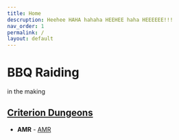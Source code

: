 ```yaml
---
title: Home
descruption: Heehee HAHA hahaha HEEHEE haha HEEEEEE!!!
nav_order: 1
permalink: /
layout: default
---
```

# BBQ Raiding
in the making

## [Criterion Dungeons](/criterion_dungeon/README.md)
- **AMR** - [AMR](/criterion_dungeon/AMR/README.md)
